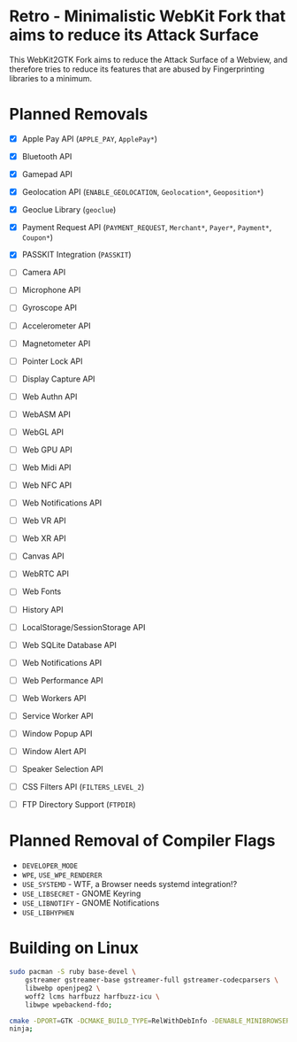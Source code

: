 
# Retro - Minimalistic WebKit Fork that aims to reduce its Attack Surface

This WebKit2GTK Fork aims to reduce the Attack Surface of a Webview, and
therefore tries to reduce its features that are abused by Fingerprinting
libraries to a minimum.


# Planned Removals

- [x] Apple Pay API (`APPLE_PAY`, `ApplePay*`)
- [x] Bluetooth API
- [x] Gamepad API
- [x] Geolocation API (`ENABLE_GEOLOCATION`, `Geolocation*`, `Geoposition*`)
- [x] Geoclue Library (`geoclue`)
- [x] Payment Request API (`PAYMENT_REQUEST`, `Merchant*`, `Payer*`, `Payment*`, `Coupon*`)
- [x] PASSKIT Integration (`PASSKIT`)
- [ ] Camera API
- [ ] Microphone API
- [ ] Gyroscope API
- [ ] Accelerometer API
- [ ] Magnetometer API
- [ ] Pointer Lock API
- [ ] Display Capture API
- [ ] Web Authn API
- [ ] WebASM API
- [ ] WebGL API
- [ ] Web GPU API
- [ ] Web Midi API
- [ ] Web NFC API
- [ ] Web Notifications API
- [ ] Web VR API
- [ ] Web XR API
- [ ] Canvas API
- [ ] WebRTC API
- [ ] Web Fonts
- [ ] History API
- [ ] LocalStorage/SessionStorage API
- [ ] Web SQLite Database API
- [ ] Web Notifications API
- [ ] Web Performance API
- [ ] Web Workers API
- [ ] Service Worker API
- [ ] Window Popup API
- [ ] Window Alert API
- [ ] Speaker Selection API

- [ ] CSS Filters API (`FILTERS_LEVEL_2`)

- [ ] FTP Directory Support (`FTPDIR`)

# Planned Removal of Compiler Flags

- `DEVELOPER_MODE`
- `WPE`, `USE_WPE_RENDERER`
- `USE_SYSTEMD` - WTF, a Browser needs systemd integration!?
- `USE_LIBSECRET` - GNOME Keyring
- `USE_LIBNOTIFY` - GNOME Notifications
- `USE_LIBHYPHEN`


# Building on Linux

```bash
sudo pacman -S ruby base-devel \
	gstreamer gstreamer-base gstreamer-full gstreamer-codecparsers \
	libwebp openjpeg2 \
	woff2 lcms harfbuzz harfbuzz-icu \
	libwpe wpebackend-fdo;
```

```bash
cmake -DPORT=GTK -DCMAKE_BUILD_TYPE=RelWithDebInfo -DENABLE_MINIBROWSER=ON -GNinja;
ninja;
```
